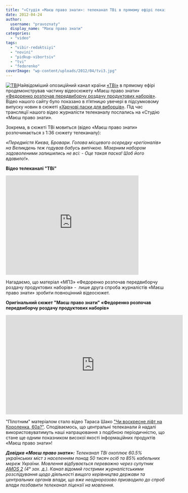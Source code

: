 ```yaml
---
title: "«Студія «Маєш право знати»: телеканал ТВі в прямому ефірі показав сюжет «МПЗ»"
date: 2012-04-24
author: 
  username: "pravoznaty"
  display_name: "Маєш право знати"
categories: 
  - "video"
tags: 
  - "vibir-redaktsiyi"
  - "novini"
  - "pidkup-vibortsiv"
  - "tvi"
  - "fedorenko"
coverImage: "wp-content/uploads/2012/04/tvi3.jpg"
---
```


[![](https://mpz.brovary.org/wp-content/uploads/2012/04/tvi3.jpg "ТВі")](https://mpz.brovary.org/wp-content/uploads/2012/04/tvi3.jpg)Найвідоміший опозиційний канал країни [«ТВі»](http://tvi.ua/ua/home/) в прямому ефірі продемонстрував частину відеосюжету «Маєш право знати» [«Федоренко розпочав передвиборчу роздачу продуктових наборів»](https://mpz.brovary.org/fedorenko-rozpochav-peredviborchu-rozdachu-produktovih-naboriv-video/). Відео нашого сайту було показано в п’ятницю увечері в підсумковому випуску новин в сюжеті [«Харчові паски для виборців»](http://tvi.ua/ua/watch/author/?prog=44&video=6273). Під час трансляції нашого відео журналісти телеканалу послались на «Студію «Маєш право знати».

Зокрема, в сюжеті ТВі мовиться (відео «Маєш право знати» розпочинається з 1:36 сюжету телеканалу):

_«Передмістя Києва, Бровари. Голова місцевого осередку «регіоналів» на Великдень теж годував бабусь випічкою. Мізерним набором задоволеними залишились не всі: - Оце такая паска! Шоб його вдавило!»._

**Відео телеканалі "ТВі"**

<iframe src="https://www.youtube.com/embed/mWu6aUlTdMc" frameborder="0" width="420" height="315"></iframe>

Нагадаємо, що матеріал «МПЗ» «Федоренко розпочав передвиборчу роздачу продуктових наборів» -  лише друга спроба журналістів «Маєш право знати» зробити повноцінний відеосюжет.

**Оригінальний сюжет "Маєш право знати" «Федоренко розпочав передвиборчу роздачу продуктових наборів»**

<iframe src="https://www.youtube.com/embed/ja4hUHRJllc" frameborder="0" width="560" height="315"></iframe>

"Пілотним" матеріалом стало відео Тараса Шако ["Чи воскресне ліфт на Короленка, 60а?"](https://mpz.brovary.org/chi-voskresne-lift-na-korolenka-60a/). Сподіваємось, що центральні телеканали й надалі використовуватимуть наші напрацювання з подібною періодичністю, що стане ще одним показником високої якості інформаційних продуктів «Маєш право знати»!

**_Довідка «Маєш право знати»:_** _Телеканал ТВі охоплює 60.5% українських міст з населенням понад 50 тисяч осіб та 85% кабельних мереж України. Мовлення відбувається переважно через супутник [AMOS 2](http://ru.wikipedia.org/wiki/%D0%90%D0%BC%D0%BE%D1%81_\(%D1%81%D0%BF%D1%83%D1%82%D0%BD%D0%B8%D0%BA\) "Амос (спутник)")_ _(4° зах. д.). Канал відомий гострими журналістськими розслідування щодо діяльності вищого керівництва держави та центральних органів влади, що вже неодноразово призводило до спроб влади позбавити телеканал ліцензії на мовлення._
